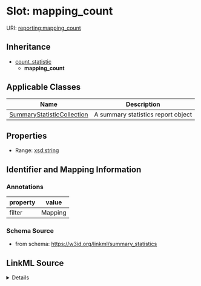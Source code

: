 # Slot: mapping_count

URI: [reporting:mapping_count](https://w3id.org/linkml/reportmapping_count)




## Inheritance

* [count_statistic](count_statistic.md)
    * **mapping_count**





## Applicable Classes

| Name | Description |
| --- | --- |
[SummaryStatisticCollection](SummaryStatisticCollection.md) | A summary statistics report object






## Properties

* Range: [xsd:string](http://www.w3.org/2001/XMLSchema#string)







## Identifier and Mapping Information





### Annotations

| property | value |
| --- | --- |
| filter | Mapping |



### Schema Source


* from schema: https://w3id.org/linkml/summary_statistics




## LinkML Source

<details>
```yaml
name: mapping_count
annotations:
  filter:
    tag: filter
    value: Mapping
from_schema: https://w3id.org/linkml/summary_statistics
rank: 1000
is_a: count_statistic
alias: mapping_count
owner: SummaryStatisticCollection
domain_of:
- SummaryStatisticCollection
slot_group: metadata_statistic_group
range: string

```
</details>